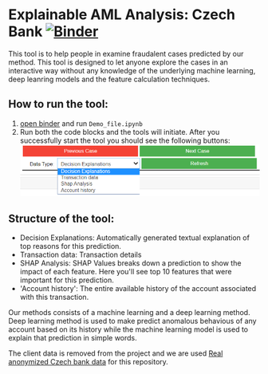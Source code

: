 # Explainable AML Analysis: Czech Bank [![Binder](https://mybinder.org/badge_logo.svg)](https://mybinder.org/v2/gh/abhmalik/Czech_bank_AML_analysis/master)

This tool is to help people in examine fraudalent cases predicted by our method. This tool is designed to let anyone explore the cases in an interactive way without any knowledge of the underlying machine learning, deep leanring models and the feature calculation techniques.

## How to run the tool:
1. [open binder](https://mybinder.org/v2/gh/abhmalik/Exoplanet-Vetting-Tool/master) and run `Demo_file.ipynb`
2. Run both the code blocks and the tools will initiate. After you successfully start the tool you should see the following buttons:
![preview](./data/tool.png)

## Structure of the tool:
- Decision Explanations: Automatically generated textual explanation of top reasons for this prediction.
- Transaction data: Transaction details
- SHAP Analysis: SHAP Values breaks down a prediction to show the impact of each feature. Here you'll see top 10 features that were important for this prediction.
- 'Account history': The entire available history of the account associated with this transaction.

Our methods consists of a machine learning and a deep learning method. Deep learning method is used to make predict anomalous behavious of any account based on its history while the machine learning model is used to explain that prediction in simple words.

The client data is removed from the project and we are used [Real anonymized Czech bank data](https://data.world/lpetrocelli/czech-financial-dataset-real-anonymized-transactions) for this repository.
